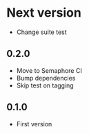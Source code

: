 # Next version
+ Change suite test

## 0.2.0
+ Move to Semaphore CI
+ Bump dependencies
+ Skip test on tagging

## 0.1.0
+ First version